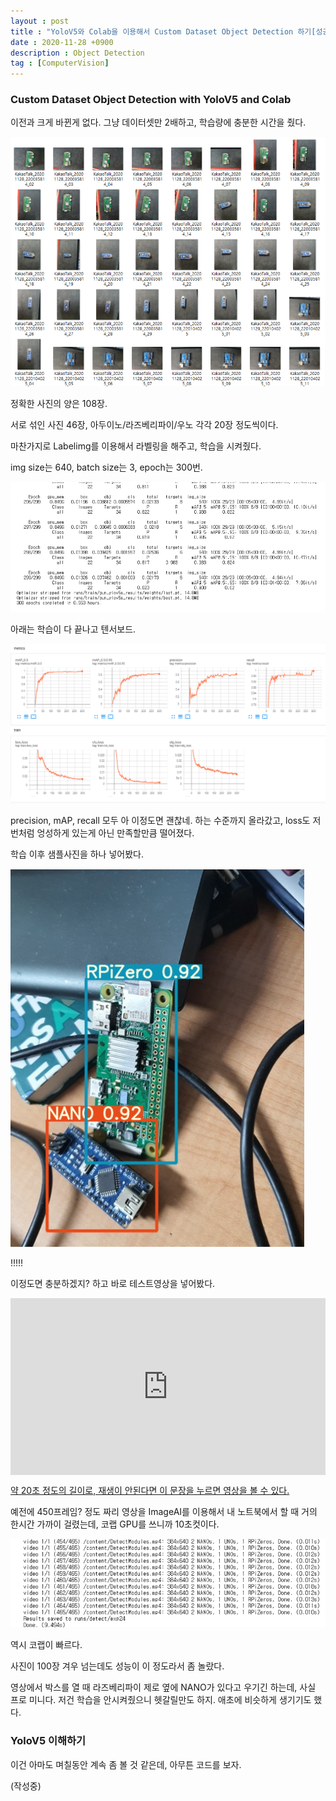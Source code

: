 ```yaml
---
layout : post
title : "YoloV5와 Colab을 이용해서 Custom Dataset Object Detection 하기[성공]"
date : 2020-11-28 +0900
description : Object Detection
tag : [ComputerVision]
---
```


### Custom Dataset Object Detection with YoloV5 and Colab



 이전과 크게 바뀐게 없다. 그냥 데이터셋만 2배하고, 학습량에 충분한 시간을 줬다.

![img1](https://raw.githubusercontent.com/ReaperMaKNaE/reapermaknae.github.io/main/assets/img/20201129-1.png)

 정확한 사진의 양은 108장.

 서로 섞인 사진 46장, 아두이노/라즈베리파이/우노 각각 20장 정도씩이다.



 마찬가지로 Labelimg를 이용해서 라벨링을 해주고, 학습을 시켜줬다.

 img size는 640, batch size는 3, epoch는 300번.

![img2](https://raw.githubusercontent.com/ReaperMaKNaE/reapermaknae.github.io/main/assets/img/20201129-2.png)



 아래는 학습이 다 끝나고 텐서보드.

![img3](https://raw.githubusercontent.com/ReaperMaKNaE/reapermaknae.github.io/main/assets/img/20201129-3.png)

 precision, mAP, recall 모두 아 이정도면 괜찮네. 하는 수준까지 올라갔고, loss도 저번처럼 엉성하게 있는게 아닌 만족할만큼 떨어졌다.



 학습 이후 샘플사진을 하나 넣어봤다.

![img4](https://raw.githubusercontent.com/ReaperMaKNaE/reapermaknae.github.io/main/assets/img/20201129-4.png)

!!!!!

 이정도면 충분하겠지? 하고 바로 테스트영상을 넣어봤다.

<style>.embed-container { position: relative; padding-bottom: 56.25%; height: 0; overflow: hidden; max-width: 100%; height: auto; } .embed-container iframe, .embed-container object, .embed-container embed { position: absolute; top: 0; left: 0; width: 100%; height: 100%; }</style><div class='embed-container'><iframe src='http://www.youtube.com/embed/LnmDRXNdUCo' frameborder='0' allowfullscreen></iframe></div>

 [약 20초 정도의 길이로, 재생이 안된다면 이 문장을 누르면 영상을 볼 수 있다.](https://youtu.be/LnmDRXNdUCo)

 예전에 450프레임? 정도 짜리 영상을 ImageAI를 이용해서 내 노트북에서 할 때 거의 한시간 가까이 걸렸는데, 코랩 GPU를 쓰니까 10초컷이다. 

![img5](https://raw.githubusercontent.com/ReaperMaKNaE/reapermaknae.github.io/main/assets/img/20201129-5.png)

 역시 코랩이 빠르다.



 사진이 100장 겨우 넘는데도 성능이 이 정도라서 좀 놀랐다.

 영상에서 박스를 열 때 라즈베리파이 제로 옆에 NANO가 있다고 우기긴 하는데, 사실 프로 미니다. 저건 학습을 안시켜줬으니 헷갈릴만도 하지. 애초에 비슷하게 생기기도 했다.



### YoloV5 이해하기



 이건 아마도 며칠동안 계속 좀 볼 것 같은데, 아무튼 코드를 보자.

(작성중)
